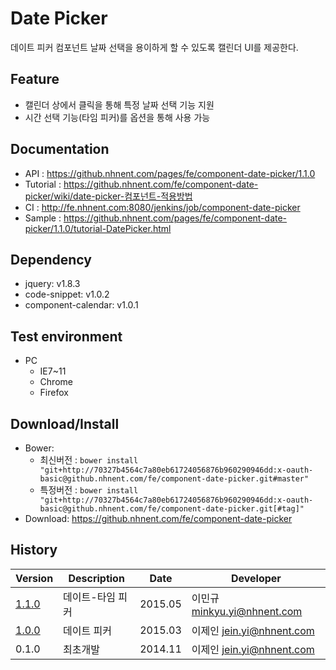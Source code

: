 Date Picker
===============
데이트 피커 컴포넌트 날짜 선택을 용이하게 할 수 있도록 캘린더 UI를 제공한다.

## Feature
* 캘린더 상에서 클릭을 통해 특정 날짜 선택 기능 지원
* 시간 선택 기능(타임 피커)를 옵션을 통해 사용 가능

## Documentation
* API : https://github.nhnent.com/pages/fe/component-date-picker/1.1.0
* Tutorial : https://github.nhnent.com/fe/component-date-picker/wiki/date-picker-컴포넌트-적용방법
* CI : http://fe.nhnent.com:8080/jenkins/job/component-date-picker
* Sample : https://github.nhnent.com/pages/fe/component-date-picker/1.1.0/tutorial-DatePicker.html


## Dependency
* jquery: v1.8.3
* code-snippet: v1.0.2
* component-calendar: v1.0.1

## Test environment
* PC
	* IE7~11
	* Chrome
	* Firefox


## Download/Install
* Bower:
   * 최신버전 : `bower install "git+http://70327b4564c7a80eb61724056876b960290946dd:x-oauth-basic@github.nhnent.com/fe/component-date-picker.git#master"`
   * 특정버전 : `bower install "git+http://70327b4564c7a80eb61724056876b960290946dd:x-oauth-basic@github.nhnent.com/fe/component-date-picker.git[#tag]"`
* Download: https://github.nhnent.com/fe/component-date-picker

## History
| Version | Description | Date | Developer |
| ---- | ---- | ---- | ---- |
| [1.1.0](https://github.nhnent.com/pages/fe/component-date-picker/1.1.0/) | 데이트-타임 피커 | 2015.05 | 이민규 <minkyu.yi@nhnent.com> |
| [1.0.0](https://github.nhnent.com/pages/fe/component-calendar/1.0.0/tutorial-sample2.html) | 데이트 피커 | 2015.03 | 이제인 <jein.yi@nhnent.com> |
| 0.1.0 | 최초개발 | 2014.11 | 이제인 <jein.yi@nhnent.com> |
